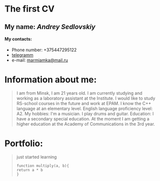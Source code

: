 # **The first CV**
## **My name:**  *Andrey Sedlovskiy*

#### My contacts:
 * Phone number: +375447295122
 * [telegramm](https://t.me/analniy_mundshtuk)
 * e-mail: marmiamka@mail.ru
 

# Information about me:
>I am from Minsk, I am 21 years old. I am currently studying and working as a laboratory assistant at the Institute. I would like to study RS-school courses in the future and work at EPAM.
  I know the C++ language at an elementary level. English language proficiency level: A2.
My hobbies: I'm a musician. I play drums and guitar.
Education: I have a secondary special education. At the moment I am getting a higher education at the Academy of Communications in the 3rd year.

# Portfolio:
>just started learning
>```
>function multiply(a, b){
> return a * b
>}
```
